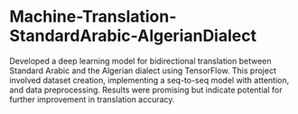 # Machine-Translation-StandardArabic-AlgerianDialect
Developed a deep learning model for bidirectional translation between Standard Arabic and the Algerian dialect using TensorFlow. This project involved dataset creation, implementing a seq-to-seq model with attention, and data preprocessing. Results were promising but indicate potential for further improvement in translation accuracy.
